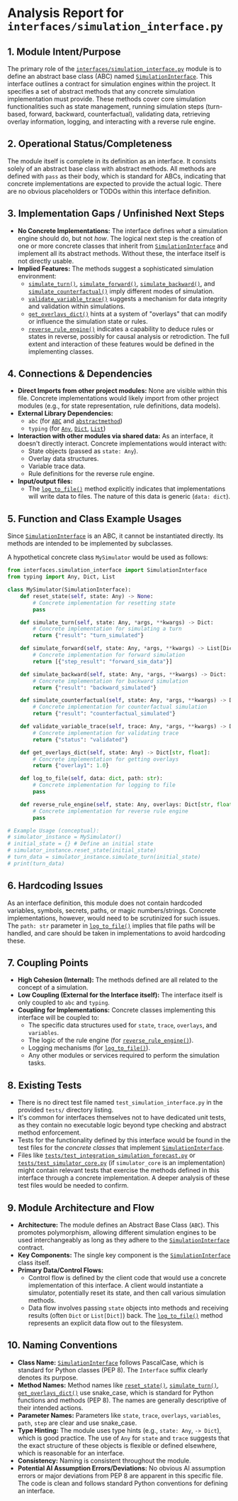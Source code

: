 # Analysis Report for `interfaces/simulation_interface.py`

## 1. Module Intent/Purpose

The primary role of the [`interfaces/simulation_interface.py`](interfaces/simulation_interface.py:1) module is to define an abstract base class (ABC) named [`SimulationInterface`](interfaces/simulation_interface.py:4). This interface outlines a contract for simulation engines within the project. It specifies a set of abstract methods that any concrete simulation implementation must provide. These methods cover core simulation functionalities such as state management, running simulation steps (turn-based, forward, backward, counterfactual), validating data, retrieving overlay information, logging, and interacting with a reverse rule engine.

## 2. Operational Status/Completeness

The module itself is complete in its definition as an interface. It consists solely of an abstract base class with abstract methods. All methods are defined with `pass` as their body, which is standard for ABCs, indicating that concrete implementations are expected to provide the actual logic. There are no obvious placeholders or TODOs within this interface definition.

## 3. Implementation Gaps / Unfinished Next Steps

*   **No Concrete Implementations:** The interface defines *what* a simulation engine should do, but not *how*. The logical next step is the creation of one or more concrete classes that inherit from [`SimulationInterface`](interfaces/simulation_interface.py:4) and implement all its abstract methods. Without these, the interface itself is not directly usable.
*   **Implied Features:** The methods suggest a sophisticated simulation environment:
    *   [`simulate_turn()`](interfaces/simulation_interface.py:10), [`simulate_forward()`](interfaces/simulation_interface.py:14), [`simulate_backward()`](interfaces/simulation_interface.py:18), and [`simulate_counterfactual()`](interfaces/simulation_interface.py:22) imply different modes of simulation.
    *   [`validate_variable_trace()`](interfaces/simulation_interface.py:26) suggests a mechanism for data integrity and validation within simulations.
    *   [`get_overlays_dict()`](interfaces/simulation_interface.py:30) hints at a system of "overlays" that can modify or influence the simulation state or rules.
    *   [`reverse_rule_engine()`](interfaces/simulation_interface.py:38) indicates a capability to deduce rules or states in reverse, possibly for causal analysis or retrodiction.
    The full extent and interaction of these features would be defined in the implementing classes.

## 4. Connections & Dependencies

*   **Direct Imports from other project modules:** None are visible within this file. Concrete implementations would likely import from other project modules (e.g., for state representation, rule definitions, data models).
*   **External Library Dependencies:**
    *   `abc` (for [`ABC`](interfaces/simulation_interface.py:1) and [`abstractmethod`](interfaces/simulation_interface.py:1))
    *   `typing` (for [`Any`](interfaces/simulation_interface.py:2), [`Dict`](interfaces/simulation_interface.py:2), [`List`](interfaces/simulation_interface.py:2))
*   **Interaction with other modules via shared data:** As an interface, it doesn't directly interact. Concrete implementations would interact with:
    *   State objects (passed as `state: Any`).
    *   Overlay data structures.
    *   Variable trace data.
    *   Rule definitions for the reverse rule engine.
*   **Input/output files:**
    *   The [`log_to_file()`](interfaces/simulation_interface.py:34) method explicitly indicates that implementations will write data to files. The nature of this data is generic (`data: dict`).

## 5. Function and Class Example Usages

Since [`SimulationInterface`](interfaces/simulation_interface.py:4) is an ABC, it cannot be instantiated directly. Its methods are intended to be implemented by subclasses.

A hypothetical concrete class `MySimulator` would be used as follows:

```python
from interfaces.simulation_interface import SimulationInterface
from typing import Any, Dict, List

class MySimulator(SimulationInterface):
    def reset_state(self, state: Any) -> None:
        # Concrete implementation for resetting state
        pass

    def simulate_turn(self, state: Any, *args, **kwargs) -> Dict:
        # Concrete implementation for simulating a turn
        return {"result": "turn_simulated"}

    def simulate_forward(self, state: Any, *args, **kwargs) -> List[Dict[str, Any]]:
        # Concrete implementation for forward simulation
        return [{"step_result": "forward_sim_data"}]

    def simulate_backward(self, state: Any, *args, **kwargs) -> Dict:
        # Concrete implementation for backward simulation
        return {"result": "backward_simulated"}

    def simulate_counterfactual(self, state: Any, *args, **kwargs) -> Dict:
        # Concrete implementation for counterfactual simulation
        return {"result": "counterfactual_simulated"}

    def validate_variable_trace(self, trace: Any, *args, **kwargs) -> Dict[str, Any]:
        # Concrete implementation for validating trace
        return {"status": "validated"}

    def get_overlays_dict(self, state: Any) -> Dict[str, float]:
        # Concrete implementation for getting overlays
        return {"overlay1": 1.0}

    def log_to_file(self, data: dict, path: str):
        # Concrete implementation for logging to file
        pass

    def reverse_rule_engine(self, state: Any, overlays: Dict[str, float], variables: Dict[str, float], step: int = 1):
        # Concrete implementation for reverse rule engine
        pass

# Example Usage (conceptual):
# simulator_instance = MySimulator()
# initial_state = {} # Define an initial state
# simulator_instance.reset_state(initial_state)
# turn_data = simulator_instance.simulate_turn(initial_state)
# print(turn_data)
```

## 6. Hardcoding Issues

As an interface definition, this module does not contain hardcoded variables, symbols, secrets, paths, or magic numbers/strings. Concrete implementations, however, would need to be scrutinized for such issues. The `path: str` parameter in [`log_to_file()`](interfaces/simulation_interface.py:34) implies that file paths will be handled, and care should be taken in implementations to avoid hardcoding these.

## 7. Coupling Points

*   **High Cohesion (Internal):** The methods defined are all related to the concept of a simulation.
*   **Low Coupling (External for the Interface itself):** The interface itself is only coupled to `abc` and `typing`.
*   **Coupling for Implementations:** Concrete classes implementing this interface will be coupled to:
    *   The specific data structures used for `state`, `trace`, `overlays`, and `variables`.
    *   The logic of the rule engine (for [`reverse_rule_engine()`](interfaces/simulation_interface.py:38)).
    *   Logging mechanisms (for [`log_to_file()`](interfaces/simulation_interface.py:34)).
    *   Any other modules or services required to perform the simulation tasks.

## 8. Existing Tests

*   There is no direct test file named `test_simulation_interface.py` in the provided `tests/` directory listing.
*   It's common for interfaces themselves not to have dedicated unit tests, as they contain no executable logic beyond type checking and abstract method enforcement.
*   Tests for the functionality defined by this interface would be found in the test files for the *concrete classes* that implement [`SimulationInterface`](interfaces/simulation_interface.py:4).
*   Files like [`tests/test_integration_simulation_forecast.py`](tests/test_integration_simulation_forecast.py) or [`tests/test_simulator_core.py`](tests/test_simulator_core.py) (if `simulator_core` is an implementation) might contain relevant tests that exercise the methods defined in this interface through a concrete implementation. A deeper analysis of these test files would be needed to confirm.

## 9. Module Architecture and Flow

*   **Architecture:** The module defines an Abstract Base Class (`ABC`). This promotes polymorphism, allowing different simulation engines to be used interchangeably as long as they adhere to the [`SimulationInterface`](interfaces/simulation_interface.py:4) contract.
*   **Key Components:** The single key component is the [`SimulationInterface`](interfaces/simulation_interface.py:4) class itself.
*   **Primary Data/Control Flows:**
    *   Control flow is defined by the client code that would use a concrete implementation of this interface. A client would instantiate a simulator, potentially reset its state, and then call various simulation methods.
    *   Data flow involves passing `state` objects into methods and receiving results (often `Dict` or `List[Dict]`) back. The [`log_to_file()`](interfaces/simulation_interface.py:34) method represents an explicit data flow out to the filesystem.

## 10. Naming Conventions

*   **Class Name:** [`SimulationInterface`](interfaces/simulation_interface.py:4) follows PascalCase, which is standard for Python classes (PEP 8). The `Interface` suffix clearly denotes its purpose.
*   **Method Names:** Method names like [`reset_state()`](interfaces/simulation_interface.py:6), [`simulate_turn()`](interfaces/simulation_interface.py:10), [`get_overlays_dict()`](interfaces/simulation_interface.py:30) use snake_case, which is standard for Python functions and methods (PEP 8). The names are generally descriptive of their intended actions.
*   **Parameter Names:** Parameters like `state`, `trace`, `overlays`, `variables`, `path`, `step` are clear and use snake_case.
*   **Type Hinting:** The module uses type hints (e.g., `state: Any`, `-> Dict`), which is good practice. The use of `Any` for `state` and `trace` suggests that the exact structure of these objects is flexible or defined elsewhere, which is reasonable for an interface.
*   **Consistency:** Naming is consistent throughout the module.
*   **Potential AI Assumption Errors/Deviations:** No obvious AI assumption errors or major deviations from PEP 8 are apparent in this specific file. The code is clean and follows standard Python conventions for defining an interface.